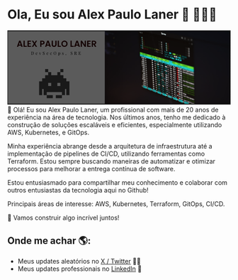 # Ola, Eu sou Alex Paulo Laner 👋 👨🏻‍💻

<img src="https://raw.githubusercontent.com/rootsh/rootsh/master/gh-header-image-cropped.png" alt="Alex Paulo Laner DevSecOps & SRE">
👋 Olá! Eu sou Alex Paulo Laner, um profissional com mais de 20 anos de experiência na área de tecnologia. Nos últimos anos, tenho me dedicado à construção de soluções escaláveis e eficientes, especialmente utilizando AWS, Kubernetes, e GitOps.


Minha experiência abrange desde a arquitetura de infraestrutura até a implementação de pipelines de CI/CD, utilizando ferramentas como Terraform. Estou sempre buscando maneiras de automatizar e otimizar processos para melhorar a entrega contínua de software.

Estou entusiasmado para compartilhar meu conhecimento e colaborar com outros entusiastas da tecnologia aqui no Github!

Principais áreas de interesse: AWS, Kubernetes, Terraform, GitOps, CI/CD.

🚀 Vamos construir algo incrível juntos!

## Onde me achar 🌎: 
- Meus updates aleatórios no <a href="https://twitter.com/rootsh">X / Twitter</a> ✍🏾
- Meus updates professionais no <a href="https://www.linkedin.com/in/rootsh/">LinkedIn</a> 💼
